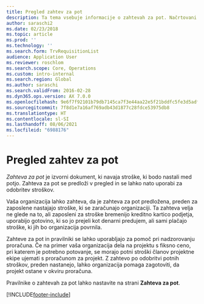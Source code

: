 ```yaml
---
title: Pregled zahtev za pot
description: Ta tema vsebuje informacije o zahtevah za pot. Načrtovani potni stroški dokumentov zahteve za pot.
author: saraschi2
ms.date: 02/23/2018
ms.topic: article
ms.prod: ''
ms.technology: ''
ms.search.form: TrvRequisitionList
audience: Application User
ms.reviewer: roschlom
ms.search.scope: Core, Operations
ms.custom: intro-internal
ms.search.region: Global
ms.author: saraschi
ms.search.validFrom: 2016-02-28
ms.dyn365.ops.version: AX 7.0.0
ms.openlocfilehash: 9e6f7f92101b79db7145ca7f3e44aa22e5f21bddfc5fe3d5adfa765fe37b8fd8
ms.sourcegitcommit: 7f8d1e7a16af769adb43d1877c28fdce53975db8
ms.translationtype: HT
ms.contentlocale: sl-SI
ms.lasthandoff: 08/06/2021
ms.locfileid: "6988176"
---
```

# <a name="travel-requisitions-overview"></a>Pregled zahtev za pot

*Zahteva za pot* je izvorni dokument, ki navaja stroške, ki bodo nastali med potjo. Zahteva za pot se predloži v pregled in se lahko nato uporabi za odobritev stroškov.

Vaša organizacija lahko zahteva, da je zahteva za pot predložena, preden za zaposlene nastajajo stroške, ki se zaračunajo organizaciji. Ta zahteva velja ne glede na to, ali zaposleni za stroške bremenijo kreditno kartico podjetja, uporabijo gotovino, ki so jo prejeli kot denarni predujem, ali sami plačajo stroške, ki jih bo organizacija povrnila.

Zahteve za pot in pravilniki se lahko uporabljajo za pomoč pri nadzorovanju proračuna. Če na primer vaša organizacija dela na projektu s fiksno ceno, pri katerem je potrebno potovanje, se morajo potni stroški članov projektne ekipe ujemati s proračunom za projekt. Z zahtevo po odobritvi potnih stroškov, preden nastanejo, lahko organizacija pomaga zagotoviti, da projekt ostane v okviru proračuna.

Pravilnike o zahtevah za pot lahko nastavite na strani **Zahteva za pot**.


[!INCLUDE[footer-include](../includes/footer-banner.md)]